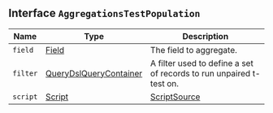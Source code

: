 ## Interface `AggregationsTestPopulation`

| Name | Type | Description |
| - | - | - |
| `field` | [Field](./Field.md) | The field to aggregate. |
| `filter` | [QueryDslQueryContainer](./QueryDslQueryContainer.md) | A filter used to define a set of records to run unpaired t-test on. |
| `script` | [Script](./Script.md) | [ScriptSource](./ScriptSource.md) | &nbsp; |
